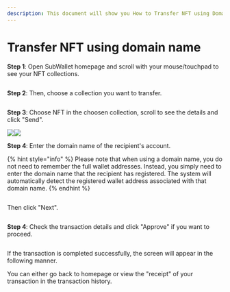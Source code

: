 ```yaml
---
description: This document will show you How to Transfer NFT using Domain Name.
---
```


# Transfer NFT using domain name

**Step 1**: Open SubWallet homepage and scroll with your mouse/touchpad to see your NFT collections.

<figure><img src="../../../.gitbook/assets/image (304).png" alt=""><figcaption></figcaption></figure>

**Step 2**: Then, choose a collection you want to transfer.

<figure><img src="../../../.gitbook/assets/image (73).png" alt=""><figcaption></figcaption></figure>

**Step 3**: Choose NFT in the choosen collection, scroll to see the details and click "Send".

![](<../../../.gitbook/assets/image (70).png>)![](<../../../.gitbook/assets/image (72).png>)

**Step 4**: Enter the domain name of the recipient's account.

{% hint style="info" %}
Please note that when using a domain name, you do not need to remember the full  wallet addresses. Instead, you simply need to enter the domain name that the recipient has registered. The system will automatically detect the registered wallet address associated with that domain name.
{% endhint %}

<figure><img src="../../../.gitbook/assets/image (65).png" alt=""><figcaption></figcaption></figure>

Then click "Next".

<figure><img src="../../../.gitbook/assets/image (66).png" alt=""><figcaption></figcaption></figure>

**Step 4**: Check the transaction details and click "Approve" if you want to proceed.

<figure><img src="../../../.gitbook/assets/image (67).png" alt=""><figcaption></figcaption></figure>

If the transaction is completed successfully, the screen will appear in the following manner.

You can either go back to homepage or view the "receipt" of your transaction in the transaction history.

<figure><img src="../../../.gitbook/assets/image (74).png" alt=""><figcaption></figcaption></figure>
